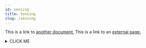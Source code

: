 ```yaml
---
id: sensing
title: Sensing
slug: /sensing
---
```


This is a link to [another document.](doc3.md) This is a link to an [external page.](http://www.example.com/)

<details><summary>CLICK ME</summary>
<p>

#### yes, even hidden code blocks!

```python
print("hello world!")
```

</p>
</details>